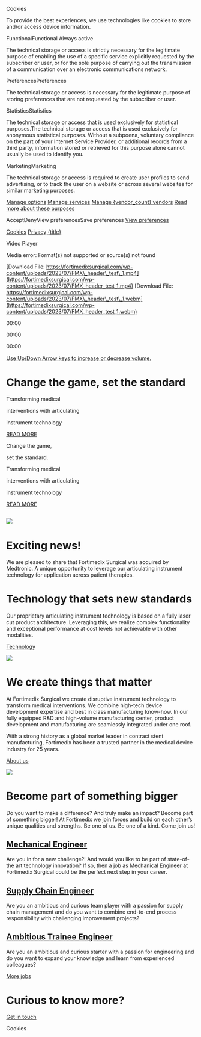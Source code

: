 Cookies

To provide the best experiences, we use technologies like cookies to store and/or access device information.

FunctionalFunctional
Always active

The technical storage or access is strictly necessary for the legitimate purpose of enabling the use of a specific service explicitly requested by the subscriber or user, or for the sole purpose of carrying out the transmission of a communication over an electronic communications network.

PreferencesPreferences

The technical storage or access is necessary for the legitimate purpose of storing preferences that are not requested by the subscriber or user.

StatisticsStatistics

The technical storage or access that is used exclusively for statistical purposes.The technical storage or access that is used exclusively for anonymous statistical purposes. Without a subpoena, voluntary compliance on the part of your Internet Service Provider, or additional records from a third party, information stored or retrieved for this purpose alone cannot usually be used to identify you.

MarketingMarketing

The technical storage or access is required to create user profiles to send advertising, or to track the user on a website or across several websites for similar marketing purposes.

[Manage options](https://fortimedixsurgical.com/cookie-policy-eu/#cmplz-manage-consent-container) [Manage services](https://fortimedixsurgical.com/cookie-policy-eu/#cmplz-cookies-overview) [Manage {vendor\_count} vendors](https://fortimedixsurgical.com/cookie-policy-eu/#cmplz-tcf-wrapper) [Read more about these purposes](https://cookiedatabase.org/tcf/purposes/)

AcceptDenyView preferencesSave preferences [View preferences](https://fortimedixsurgical.com/cookie-policy-eu/#cmplz-manage-consent-container)

[Cookies](https://fortimedixsurgical.com/cookie-policy-eu/) [Privacy](https://fortimedixsurgical.com/privacy/) [{title}](https://fortimedixsurgical.com/#)

Video Player

Media error: Format(s) not supported or source(s) not found

[Download File: https://fortimedixsurgical.com/wp-content/uploads/2023/07/FMX\_header\_test\_1.mp4](https://fortimedixsurgical.com/wp-content/uploads/2023/07/FMX_header_test_1.mp4) [Download File: https://fortimedixsurgical.com/wp-content/uploads/2023/07/FMX\_header\_test\_1.webm](https://fortimedixsurgical.com/wp-content/uploads/2023/07/FMX_header_test_1.webm)

00:00

00:00

00:00

[Use Up/Down Arrow keys to increase or decrease volume.](javascript:void(0);)

# Change the game,  set the standard

Transforming medical

interventions with articulating

instrument technology

[READ MORE](https://fortimedixsurgical.com/#why)

Change the game,

set the standard.

Transforming medical

interventions with articulating

instrument technology

[READ MORE](https://fortimedixsurgical.com/#why)

## ![](https://fortimedixsurgical.com/wp-content/uploads/2024/11/LinkedIn-300x300.jpg)

# Exciting news!

We are pleased to share that Fortimedix Surgical was acquired by Medtronic. A unique opportunity to leverage our articulating instrument technology for application across patient therapies.

# Technology that sets new standards

Our proprietary articulating instrument technology is based on a fully laser cut product architecture. Leveraging this, we realize complex functionality and exceptional performance at cost levels not achievable with other modalities.

[Technology](https://fortimedixsurgical.com/technology)

![](https://fortimedixsurgical.com/wp-content/uploads/2023/09/FMX_Techno_Intro_Header5.jpg)

# We create things  that matter

At Fortimedix Surgical we create disruptive instrument technology to transform medical interventions. We combine high-tech device development expertise and best in class manufacturing know-how. In our fully equipped R&D and high-volume manufacturing center, product development and manufacturing are seamlessly integrated under one roof.

With a strong history as a global market leader in contract stent manufacturing, Fortimedix has been a trusted partner in the medical device industry for 25 years.

[About us](https://fortimedixsurgical.com/about-us)

![](https://fortimedixsurgical.com/wp-content/uploads/2023/03/cropped-Fortimedix_Favicon.png)

# Become part of something bigger

Do you want to make a difference? And truly make an impact? Become part of something bigger! At Fortimedix we join forces and build on each other’s unique qualities and strengths. Be one of us. Be one of a kind. Come join us!

## [Mechanical Engineer](https://fortimedixsurgical.com/mechanical_engineer/)

Are you in for a new challenge?! And would you like to be part of state-of-the art technology innovation? If so, then a job as Mechanical Engineer at Fortimedix Surgical could be the perfect next step in your career.

## [Supply Chain Engineer](https://fortimedixsurgical.com/supply-chain-engineer/)

Are you an ambitious and curious team player with a passion for supply chain management and do you want to combine end-to-end process responsibility with challenging improvement projects?

## [Ambitious Trainee Engineer](https://fortimedixsurgical.com/trainee-engineer/)

Are you an ambitious and curious starter with a passion for engineering and do you want to expand your knowledge and learn from experienced colleagues?

[More jobs](https://fortimedixsurgical.com/careers)

# Curious to know more?

[Get in touch](https://fortimedixsurgical.com/contact)

Cookies